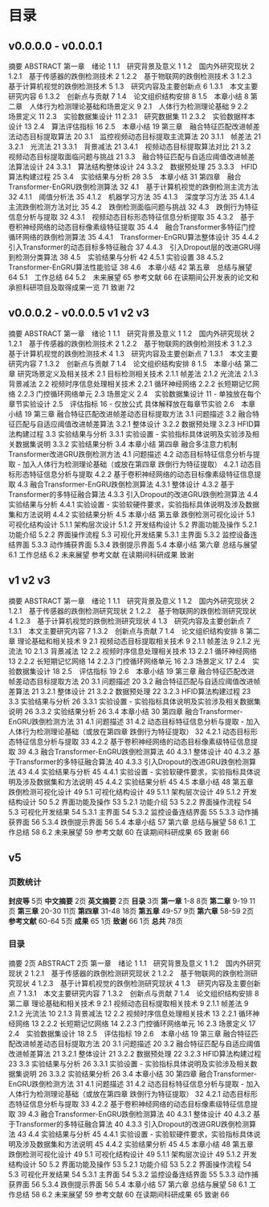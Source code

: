 # 目录
## v0.0.0.0 - v0.0.0.1
摘要
ABSTRACT
第一章　绪论	1
1.1　研究背景及意义	1
1.2　国内外研究现状	2
1.2.1　基于传感器的跌倒检测技术	2
1.2.2　基于物联网的跌倒检测技术	3
1.2.3　基于计算机视觉的跌倒检测技术	5
1.3　研究内容及主要创新点	6
1.3.1　本文主要研究内容	6
1.3.2　创新点与贡献	7
1.4　论文组织结构安排	8
1.5　本章小结	8
第二章　人体行为检测理论基础和场景定义	9
2.1　人体行为检测理论基础	9
2.2　场景定义	11
2.3　实验数据集设计	11
2.3.1　研究数据集	11
2.3.2　实验数据样本设计	13
2.4　算法评估指标	16
2.5　本章小结	19
第三章　融合特征匹配改进帧差法动态目标提取算法	20
3.1　监控视频动态目标提取主流算法	20
3.1.1　帧差法	21
3.2.1　光流法	21
3.3.1　背景减法	21
3.4.1　视频动态目标提取算法对比	21
3.2　视频动态目标提取面临问题与挑战	21
3.3　融合特征匹配与自适应阈值改进帧差法算法设计	24
3.3.1　算法结构整体设计	24
3.3.2　数据预处理	25
3.3.3　HFID算法构建过程	25
3.4　实验结果与分析	28
3.5　本章小结	31
第四章　融合Transformer-EnGRU跌倒检测算法	32
4.1　基于计算机视觉的跌倒检测主流方法	32
4.1.1　阈值分析法	35
4.1.2　机器学习方法	35
4.1.3　深度学习方法	35
4.1.4　主流跌倒检测方法对比	35
4.2　跌倒检测面临问题与挑战	32
4.3　跌倒行为特征信息分析与提取	32
4.3.1　视频动态目标形态特征信息分析提取	35
4.3.2　基于卷积神经网络的动态目标像素级特征提取	35
4.4　融合Transformer多特征门控循环网络的跌倒检测算法	35
4.4.1　Transformer-EnGRU算法整体设计	35
4.4.2　引入Transformer的动态目标多特征融合	37
4.4.3　引入Dropout层的改进GRU得到检测分类算法	38
4.5　实验结果与分析	42
4.5.1  实验设置	38
4.5.2  Transformer-EnGRU算法性能验证	38
4.6　本章小结	42
第五章　总结与展望	64
5.1　工作总结	64
5.2　未来展望	65
参考文献	66
在读期间公开发表的论文和承担科研项目及取得成果一览	71
致谢	72
## v0.0.0.2 - v0.0.0.5 v1 v2 v3
摘要
ABSTRACT
第一章　绪论	1
1.1　研究背景及意义	1
1.2　国内外研究现状	2
1.2.1　基于传感器的跌倒检测技术	2
1.2.2　基于物联网的跌倒检测技术	3
1.2.3　基于计算机视觉的跌倒检测技术	4
1.3　研究内容及主要创新点	7
1.3.1　本文主要研究内容	7
1.3.2　创新点与贡献	7
1.4　论文组织结构安排	8
1.5　本章小结
第二章 研究场景定义及相关技术
2.1 目标检测相关技术
2.1.1 帧差法
2.1.2 光流法
2.1.3 背景减法
2.2 视频时序信息处理相关技术
2.2.1 循环神经网络
2.2.2 长短期记忆网络
2.2.3 门控循环网络单元
2.3 场景定义
2.4　实验数据集设计	11 - 单独放在每个章节实验设计
2.5　评估指标	16 - 仅放公式 具体解释放在每章节实验
2.6　本章小结	19
第三章 融合特征匹配改进帧差动态目标提取方法
3.1 问题描述
3.2 融合特征匹配与自适应阈值改进帧差算法
3.2.1 整体设计
3.2.2 数据预处理
3.2.3 HFID算法构建过程
3.3 实验结果与分析
3.3.1 实验设置 - 实验指标具体说明及实验涉及相关数据集说明
3.3.2 实验结果分析
3.4 本章小结
第四章 融合多注意力机制Transformer改进GRU跌倒检测方法
4.1 问题描述
4.2 动态目标特征信息分析与提取 - 加入人体行为检测理论基础（或放在第四章 跌倒行为特征提取）
4.2.1 动态目标形态特征信息分析与提取
4.2.2 基于卷积神经网络的动态目标像素级特征信息提取
4.3 融合Transformer-EnGRU跌倒检测算法
4.3.1 整体设计
4.3.2 基于Transformer的多特征融合算法
4.3.3 引入Dropout的改进GRU跌倒检测算法
4.4 实验结果与分析
4.4.1 实验设置 - 实验软硬件要求，实验指标具体说明及涉及数据集和方法说明
4.4.2 实验结果分析
4.5 本章小结
第五章 跌倒检测可视化设计
5.1 可视化结构设计
5.1.1 架构层次设计
5.1.2 开发结构设计
5.2 界面功能及操作
5.2.1 功能介绍
5.2.2 界面操作流程
5.3 可视化开发结果
5.3.1 主界面
5.3.2 监控设备连结界面
5.3.3 动作捕获界面
5.3.4 跌倒提示界面
5.4 本章小结
第六章 总结与展望
6.1 工作总结
6.2 未来展望
参考文献
在读期间科研成果
致谢

## v1 v2 v3
摘要
ABSTRACT
第一章　绪论	1
1.1　研究背景及意义	1
1.2　国内外研究现状	2
1.2.1　基于传感器的跌倒检测研究现状	2
1.2.2　基于物联网的跌倒检测研究现状	4
1.2.3　基于计算机视觉的跌倒检测研究现状	4
1.3　研究内容及主要创新点	7
1.3.1　本文主要研究内容	7
1.3.2　创新点与贡献	7
1.4　论文组织结构安排	8
第二章 理论基础和相关技术 9
2.1 视频动态目标提取相关技术 9
2.1.1 帧差法 9
2.1.2 光流法 10
2.1.3 背景减法 12
2.2 视频时序信息处理相关技术 13
2.2.1 循环神经网络 13
2.2.2 长短期记忆网络 14
2.2.3 门控循环网络单元 16
2.3 场景定义 17
2.4　实验数据集设计 18
2.5　评估指标 19
2.6　本章小结 19
第三章 融合特征匹配改进帧差动态目标提取方法 20
3.1 问题描述 20
3.2 融合特征匹配与自适应阈值改进帧差算法 21
3.2.1 整体设计 21
3.2.2 数据预处理 22
3.2.3 HFID算法构建过程 23
3.3 实验结果与分析 26
3.3.1 实验设置 - 实验指标具体说明及实验涉及相关数据集说明 26
3.3.2 实验结果分析 26
3.4 本章小结 30
第四章 融合Transformer-EnGRU跌倒检测方法 31
4.1 问题描述 31
4.2 动态目标特征信息分析与提取 - 加入人体行为检测理论基础（或放在第四章 跌倒行为特征提取） 32
4.2.1 动态目标形态特征信息分析与提取  33
4.2.2 基于卷积神经网络的动态目标像素级特征信息提取 39
4.3 融合Transformer-EnGRU跌倒检测算法 40 
4.3.1 整体设计 40
4.3.2 基于Transformer的多特征融合算法 40
4.3.3 引入Dropout的改进GRU跌倒检测算法 43
4.4 实验结果与分析 45
4.4.1 实验设置 - 实验软硬件要求，实验指标具体说明及涉及数据集和方法说明 45
4.4.2 实验结果分析 45
4.5 本章小结 48
第五章 跌倒检测可视化设计 49
5.1 可视化结构设计 49
5.1.1 架构层次设计 49
5.1.2 开发结构设计 50
5.2 界面功能及操作 53
5.2.1 功能介绍 53
5.2.2 界面操作流程 54
5.3 可视化开发结果 54
5.3.1 主界面 54
5.3.2 监控设备连结界面 55
5.3.3 动作捕获界面 56
5.3.4 跌倒提示界面 56
5.4 本章小结 57
第六章 总结与展望 58
6.1 工作总结 58
6.2 未来展望 59
参考文献 60
在读期间科研成果 65
致谢 66

## v5
### 页数统计
**封皮等** 5页
**中文摘要** 2页
**英文摘要** 2页
**目录** 3页
**第一章** 1-8 8页
**第二章** 9-19 11页
**第三章** 20-30 11页
**第四章** 31-48 18页
**第五章** 49-57 9页
**第六章** 58-59 2页
**参考文献** 60-64 5页
**成果** 65 1页
**致谢** 66 1页
**总共** 78页

### 目录
摘要 2页
ABSTRACT 2页
第一章　绪论	1
1.1　研究背景及意义	1
1.2　国内外研究现状	2
1.2.1　基于传感器的跌倒检测研究现状	2
1.2.2　基于物联网的跌倒检测研究现状	4
1.2.3　基于计算机视觉的跌倒检测研究现状	4
1.3　研究内容及主要创新点	7
1.3.1　本文主要研究内容	7
1.3.2　创新点与贡献	7
1.4　论文组织结构安排	8
第二章 理论基础和相关技术 9
2.1 视频动态目标提取相关技术 9
2.1.1 帧差法 9
2.1.2 光流法 10
2.1.3 背景减法 12
2.2 视频时序信息处理相关技术 13
2.2.1 循环神经网络 13
2.2.2 长短期记忆网络 14
2.2.3 门控循环网络单元 16
2.3 场景定义 17
2.4　实验数据集设计 18
2.5　评估指标 19
2.6　本章小结 19
第三章 融合特征匹配改进帧差动态目标提取方法 20
3.1 问题描述 20
3.2 融合特征匹配与自适应阈值改进帧差算法 21
3.2.1 整体设计 21
3.2.2 数据预处理 22
3.2.3 HFID算法构建过程 23
3.3 实验结果与分析 26
3.3.1 实验设置 - 实验指标具体说明及实验涉及相关数据集说明 26
3.3.2 实验结果分析 26
3.4 本章小结 30
第四章 融合Transformer-EnGRU跌倒检测方法 31
4.1 问题描述 31
4.2 动态目标特征信息分析与提取 - 加入人体行为检测理论基础（或放在第四章 跌倒行为特征提取） 32
4.2.1 动态目标形态特征信息分析与提取  33
4.2.2 基于卷积神经网络的动态目标像素级特征信息提取 39
4.3 融合Transformer-EnGRU跌倒检测算法 40 
4.3.1 整体设计 40
4.3.2 基于Transformer的多特征融合算法 40
4.3.3 引入Dropout的改进GRU跌倒检测算法 43
4.4 实验结果与分析 45
4.4.1 实验设置 - 实验软硬件要求，实验指标具体说明及涉及数据集和方法说明 45
4.4.2 实验结果分析 45
4.5 本章小结 48
第五章 跌倒检测可视化设计 49
5.1 可视化结构设计 49
5.1.1 架构层次设计 49
5.1.2 开发结构设计 50
5.2 界面功能及操作 53
5.2.1 功能介绍 53
5.2.2 界面操作流程 54
5.3 可视化开发结果 54
5.3.1 主界面 54
5.3.2 监控设备连结界面 55
5.3.3 动作捕获界面 56
5.3.4 跌倒提示界面 56
5.4 本章小结 57
第六章 总结与展望 58
6.1 工作总结 58
6.2 未来展望 59
参考文献 60
在读期间科研成果 65
致谢 66